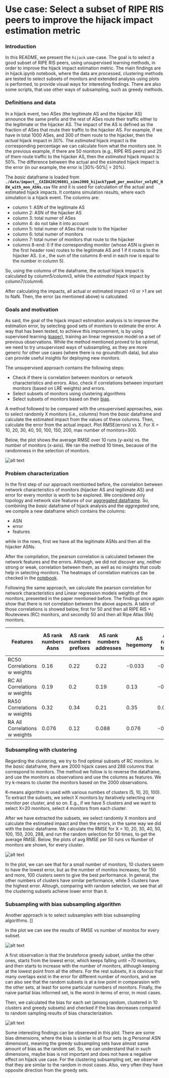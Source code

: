 # Use case: Select a subset of RIPE RIS peers to improve the hijack impact estimation metric

### Introduction

In this README, we present the `hijack` use-case. The goal is to select a good subset of RIPE RIS peers, using unsupervised learning methods, in order to improve the hijack impact estimation metric. The main findings are in hijack.ipynb notebook, where the data are processed, clustering methods are tested to select subsets of monitors and extended analysis using plots is performed, to provide visual ways for interesting findings.
There are also some scripts, that use other ways of subsampling, such as greedy methods.

### Definitions and data

In a hijack event, two ASes (the legitimate AS and the hijacker AS) announce the same prefix and the rest of ASes route their traffic either to the legitimate or the hijacker AS. The impact of the AS is defined as the fraction of ASes that route their traffic to the hijacker AS. For example, if we have in total 1000 ASes, and 300 of them route to the hijacker, then the _actual_ hijack impact in 30%. The _estimated_ hijack impact is the corresponding percentage we can calculate from what the monitors see. In the previous example, if there are 50 monitors (e.g., RIPE RIS peers) and 25 of them route traffic to the hijacker AS, then the _estimated_ hijack impact is 50%. The difference between the actual and the esimated hijack impact is the error (in our example, the error is |30%-50%| = 20%).

The *basic* dataframe is loaded from **`./data/impact__CAIDA20190801_sims2000_hijackType0_per_monitor_onlyRC_NEW_with_mon_ASNs.csv`** file and it is used for calculation of the actual and estimated hijack impacts. It contains simulation results, where each simulation is a hijack event. The columns are:

- column 1:  ASN of the legitimate AS
- column 2:  ASN of the hijacker AS
- column 3:  total numer of ASes
- column 4:  do not take it into account
- column 5:  total numer of ASes that route to the hijacker
- column 6:  total numer of monitors
- column 7:  total numer of monitors that route to the hijacker
- columns 8-end: 0 if the corresponding monitor (whose ASN is given in the first header row) routes to the legitimate AS and 1 if it routes to the hijacker AS. (i.e., the sum of the columns 8-end in each row is equal to the number in column 5).

So, using the columns of the dataframe, the _actual_ hijack impact is calculated by column5/column3, while the _estimated_ hijack impact by column7/column6.

After calculating the impacts, all actual or estimated impact <0 or >1 are set to NaN. Then, the error (as mentioned above) is calculated.

### Goals and motivation

As said, the goal of the hijack impact estimation analysis is to improve the estimation error, by selecting good sets of monitors to estimate the error. A way that has been tested, to achieve this improvement, is by using supervised learning ([paper](https://arxiv.org/abs/2105.02346)), training an linear regression model on a set of previous observations. While the method mentioned proved to be optimal, we need to try unsupervised ways of subsampling, as they are more generic for other use cases (where there is no groundtruth data), but also can provide useful insights for deploying new monitors.  

The unsupervised approach contains the following steps:

* Check if there is correlation between monitors or network characteristics and errors. Also, check if correlations between important monitors (based on LRE weights) and errors. 
* Select subsets of monitors using clustering algorithms
* Select subsets of monitors based on their [bias](https://github.com/sermpezis/ai4netmon/tree/main/use_cases/bias_in_monitoring_infrastructure).

A method followed to be compared with the unsupervised approaches, was to select randomly X monitors (i.e., columns) from the *basic* dataframe and calculate the estimated impact from the values of these columns. Then, calculate the error from the actual impact. Plot RMSE(errors) vs X. For X = 10, 20, 30, 40, 50, 100, 150, 200, max number of monitors=300.

Below, the plot shows the average RMSE over 10 runs (y-axis) vs. the number of monitors (x-axis). We ran the method 10 times, because of the randomness in the selection of monitors.

![alt text](https://raw.githubusercontent.com/sermpezis/ai4netmon/main/use_cases/ripe_ris_subsampling/hijack_use_case/images/rmse_random.PNG)

### Problem characterization

In the first step of our approach mentionted before, the correlation between network characteristics of monitors (hijacker AS and legitimate AS) and error for every monitor is worth to be explored. 
We considered only topology and network size features of our [aggregated dataframe](https://raw.githubusercontent.com/sermpezis/ai4netmon/main/data/aggregate_data/asn_aggregate_data.csv).
So, combining the *basic* dataframe of hijack analysis and the *aggregated* one, we compile a new dataframe which contains the columns:

* ASN
* error
* features

while in the rows, first we have all the legitimate ASNs and then all the hijacker ASNs.

After the compilation, the pearson correlation is calculated between the network features and the errors. Although, we did not discover any, neither strong or weak, correlation between them, as well as no insights that coulb help in selecting monitors. The heatmaps of correlation matrices can be checked in the [notebook](https://github.com/sermpezis/ai4netmon/blob/main/use_cases/ripe_ris_subsampling/hijack_use_case/hijack.ipynb). 

Following the same approach, we calculate the pearson correlation for network characteristics and Linear regression models weights of the monitors, presented in the paper mentioned before. The findings once again show that there is not correlation between the above aspects. A table of those correlations is showed below, first for 50 and then all RIPE RIS + Routeviews (RC) monitors, and secondly 50 and then all Ripe Atlas (RA) monitors.


Features | AS rank numbers Asns| AS rank numbers prefixes | AS rank numbers addresses | AS hegemony | AS rank total | AS rank peers | AS rank costumers | AS rank provider | peeringDB ix count | peeringDB fac count | peeringDB info prefixes4 | peeringDB info prefixes6 | nb atlas probes v4 | nb atlas probes v6
--- | --- | --- | --- |--- |--- |--- |--- |--- |--- |--- |--- |--- |--- |--- 
RC50 Correlations w weights | 0.16 | 0.22 | 0.22 | -0.033 | -0.25 | 0.42 | -0.0096 | 0.095 | -0.44 | -0.35 | 0.093 | 0.048 | 0.15 | 0.29 
RC All Correlations w weights | 0.19 | 0.2 | 0.19 | 0.13 | -0.075 | -0.17 | 0.23 | 0.0055 | -0.04 | 0.061 | 0.11 | 0.07 | 0.16 | 0.12 
RA50 Correlations w weights | 0.32 | 0.34 | 0.21 | 0.35 | 0.041 | -0.065 | 0.33 | 0.078 | 0.16 | 0.59 | 0.23 | 0.2 | 0.46 | 0.33 
RA All Correlations w weights | 0.076 | 0.12 | 0.088 | 0.076 | -0.013 | -0.088 | 0.12 | 0.035 | 0.041 | 0.046 | 0.1 | 0.078 | 0.055 | 0.13 

### Subsampling with clustering

Regarding the clustering, we try to find optimal subsets of RC monitors. In the *basic* dataframe, there are 2000 hijack cases and 288 columns that correspond to monitors. The method we follow is to reverse the dataframe, and use the monitors as observations and use the columns as features. We try k-means to cluster the monitors based on the 2000 observations.

K-means algorithm is used with various numbes of clusters (5, 10, 20, 100). To extract the subsets, we select X monitors by iteratively selecting one monitor per cluster, and so on. E.g., if we have 5 clusters and we want to select X=20 monitors, select 4 monitors from each cluster.

After we have extracted the subsets, we select randomly X monitors and calculate the estimated impact and then the errors, in the same way we did with the *basic* dataframe. We calculate the RMSE for X = 10, 20, 30, 40, 50, 100, 150, 200, 288, and run the random selection for 50 times, to get the average RMSE.  Below, the plots of avg RMSE per 50 runs vs Number of monitors are shown, for every cluster.

![alt text](https://raw.githubusercontent.com/sermpezis/ai4netmon/main/use_cases/ripe_ris_subsampling/hijack_use_case/images/rmse_clusters.PNG)

In the plot, we can see that for a small number of monitors, 10 clusters seem to have the lowest error, but as the number of monitos increases, for 150 and more, 100 clusters seem to give the best performance. In general, the other numbers of clusters have similar performance, while 5 clusters have the highest error. Altough, comparing with random selection, we see that all the clustering subsets achieve lower error than it. 

### Subsampling with bias subsampling algorithm

Another approach is to select subsamples with bias subsampling algorithms. 
[]

In the plot we can see the results of RMSE vs number of monitos for every subset.

![alt text](https://raw.githubusercontent.com/sermpezis/ai4netmon/main/use_cases/ripe_ris_subsampling/hijack_use_case/images/rmse_sorted.PNG)

A first observation is that the bruteforce greedy subset, unlike the other ones, starts from the lowest error, which keeps falling until ~70 monitors, and then starts to increase with the number of monitors, although keeping at the lowest point from all the others.
For the rest subsets, it is obvious that many overlaps exist in the error for different number of monitors, and we can also see that the random subsets is at a low point in comparasion with the other sets, at least for some particular numbers of monitors. Finally, the naive partial bias informed set, is the worst in terms of error, in most cases. 

Then, we calculated the bias for each set (among random, clustered in 10 clusters and greedy subsets) and checked if the bias decreases compared to random sampling results of bias characterization.
 
![alt text](https://raw.githubusercontent.com/sermpezis/ai4netmon/main/use_cases/ripe_ris_subsampling/hijack_use_case/images/avg_bias.png)

Some interesting findings can be obsereved in this plot. There are some bias dimensions, where the bias is similar in all four sets (e.g Personal ASN dimension), meaning the greedy subsampling sets have almost same amount of bias as the random set. So, we can understand that in such dimensions, maybe bias is not important and does not have a negative effect on hijack use case.
For the clustering subsampling set, we observe that they are similar to the random in most cases. Also, very often they have opposite direction from the greedy sets.



